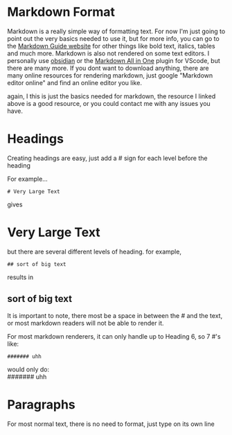# Markdown Format

Markdown is a really simple way of formatting text. For now I'm just going to point out the very basics needed to use it, but for more info, you can go to the [Markdown Guide website](https://www.markdownguide.org/basic-syntax/) for other things like bold text, italics, tables and much more. Markdown is also not rendered on some text editors. I personally use [obsidian](https://obsidian.md/) or the [Markdown All in One](https://marketplace.visualstudio.com/items?itemName=yzhang.markdown-all-in-one) plugin for VScode, but there are many more. If you dont want to download anything, there are many online resources for rendering markdown, just google "Markdown editor online" and find an online editor you like.

again, I this is just the basics needed for markdown, the resource I linked above is a good resource, or you could contact me with any issues you have.
# Headings

Creating headings are easy, just add a # sign for each level before the heading

For example...

```
# Very Large Text
```

gives

# Very Large Text

but there are several different levels of heading. for example,

```
## sort of big text
```
results in 
## sort of big text

It is important to note, there most be a space in between the # and the text, or most markdown readers will not be able to render it.

For most markdown renderers, it can only handle up to Heading 6, so 7 #'s like:

```
####### uhh
```

would only do:
<br>
####### uhh


# Paragraphs

For most normal text, there is no need to format, just type on its own line
